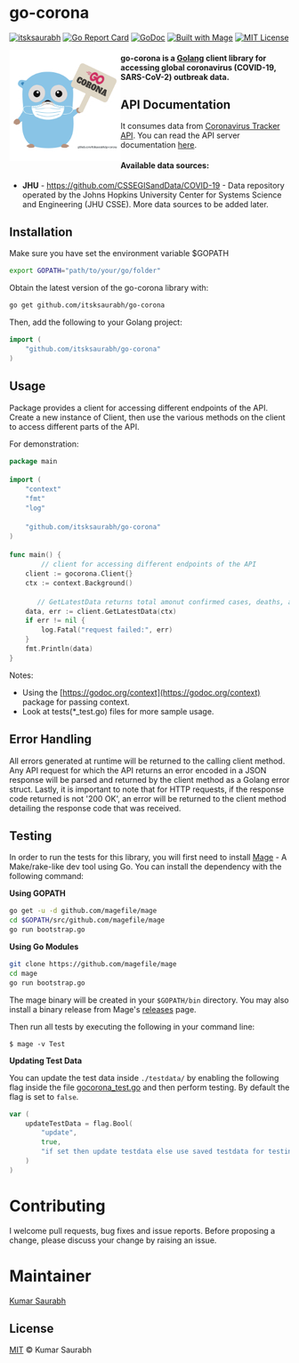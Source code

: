 
# go-corona

[![itsksaurabh](https://circleci.com/gh/itsksaurabh/go-corona.svg?style=shield)](https://circleci.com/gh/itsksaurabh/workflows/go-corona/tree/master)
[![Go Report Card](https://goreportcard.com/badge/github.com/itsksaurabh/go-corona)](https://goreportcard.com/report/github.com/itsksaurabh/go-corona)
[![GoDoc](https://godoc.org/github.com/itsksaurabh/go-corona?status.svg)](https://godoc.org/github.com/itsksaurabh/go-corona)
[![Built with Mage](https://magefile.org/badge.svg)](https://magefile.org)
[![MIT License](https://img.shields.io/github/license/itsksaurabh/go-corona?style=social)](https://github.com/itsksaurabh/go-corona/blob/master/LICENSE)

<img style="float:left;" width="200" src="./assets/logo.png"> 

#### go-corona is a [Golang](http://golang.org/) client library for accessing global coronavirus (COVID-19, SARS-CoV-2) outbreak data.

## API Documentation
It consumes data from [Coronavirus Tracker API](https://github.com/ExpDev07/coronavirus-tracker-api). You can read the API server documentation [here](https://github.com/ExpDev07/coronavirus-tracker-api).

#### Available data sources:

* **JHU** - https://github.com/CSSEGISandData/COVID-19 - Data repository operated by the Johns Hopkins University Center for Systems Science and Engineering (JHU CSSE). More data sources to be added later.

## Installation

Make sure you have set the environment variable $GOPATH

```bash
export GOPATH="path/to/your/go/folder"
```

Obtain the latest version of the  go-corona library with:

```bash
go get github.com/itsksaurabh/go-corona
```

Then, add the following to your Golang project:

```go
import (
	"github.com/itsksaurabh/go-corona"
)
```

## Usage
Package provides a client for accessing different endpoints of the API.
Create a new instance of Client, then use the various methods on the client to access different parts of the API.

For demonstration:
```go
package main

import (
	"context"
	"fmt"
	"log"
	
	"github.com/itsksaurabh/go-corona"
)

func main() {
        // client for accessing different endpoints of the API
	client := gocorona.Client{}
	ctx := context.Background()
    
       // GetLatestData returns total amonut confirmed cases, deaths, and recoveries.
	data, err := client.GetLatestData(ctx)
	if err != nil {
		log.Fatal("request failed:", err)
	}
	fmt.Println(data)
}

  ```
Notes:
* Using the  [https://godoc.org/context](https://godoc.org/context) package for passing context.
* Look at tests(*_test.go) files for more sample usage.

## Error Handling

All errors generated at runtime will be returned to the calling client method. Any API request for which the API returns an error encoded in a JSON response will be parsed and returned by the client method as a Golang error struct. Lastly, it is important to note that for HTTP requests, if the response code returned is not '200 OK', an error will be returned to the client method detailing the response code that was received.

## Testing

In order to run the tests for this library, you will first need to install [Mage](https://magefile.org/) - A Make/rake-like dev tool using Go. You can install the dependency with the following command:

**Using GOPATH**

```bash
go get -u -d github.com/magefile/mage
cd $GOPATH/src/github.com/magefile/mage
go run bootstrap.go
```

**Using Go Modules**

```bash
git clone https://github.com/magefile/mage
cd mage
go run bootstrap.go
```
The mage binary will be created in your `$GOPATH/bin` directory.
You may also install a binary release from Mage's [releases](https://github.com/magefile/mage/releases) page.

Then run all tests by executing the following in your command line:
    
 	$ mage -v Test

**Updating Test Data**

You can update the test data inside `./testdata/` by enabling the following flag inside the file [gocorona_test.go](./gocorona_test.go#L16) and then perform testing. By default the flag is set to `false`.
```go
var (
	updateTestData = flag.Bool(
		"update",
		true,
		"if set then update testdata else use saved testdata for testing.",
	)
)
```
# Contributing
I welcome pull requests, bug fixes and issue reports. Before proposing a change, please discuss your change by raising an issue.

# Maintainer 

[Kumar Saurabh](https://in.linkedin.com/in/itsksaurabh)

## License

[MIT](LICENSE) © Kumar Saurabh

